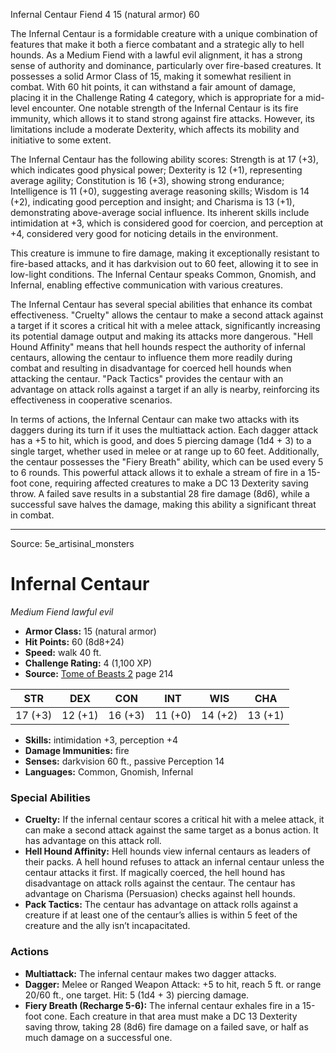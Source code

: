 <MonsterName/>Infernal Centaur</MonsterName>
<CreatureType/>Fiend</CreatureType>
<CR/>4</CR>
<AC/>15 (natural armor)</AC>
<HP/>60</HP>
<summary>The Infernal Centaur is a formidable creature with a unique combination of features that make it both a fierce combatant and a strategic ally to hell hounds. As a Medium Fiend with a lawful evil alignment, it has a strong sense of authority and dominance, particularly over fire-based creatures. It possesses a solid Armor Class of 15, making it somewhat resilient in combat. With 60 hit points, it can withstand a fair amount of damage, placing it in the Challenge Rating 4 category, which is appropriate for a mid-level encounter. One notable strength of the Infernal Centaur is its fire immunity, which allows it to stand strong against fire attacks. However, its limitations include a moderate Dexterity, which affects its mobility and initiative to some extent.</summary>

<detail>

The Infernal Centaur has the following ability scores: Strength is at 17 (+3), which indicates good physical power; Dexterity is 12 (+1), representing average agility; Constitution is 16 (+3), showing strong endurance; Intelligence is 11 (+0), suggesting average reasoning skills; Wisdom is 14 (+2), indicating good perception and insight; and Charisma is 13 (+1), demonstrating above-average social influence. Its inherent skills include intimidation at +3, which is considered good for coercion, and perception at +4, considered very good for noticing details in the environment. 

This creature is immune to fire damage, making it exceptionally resistant to fire-based attacks, and it has darkvision out to 60 feet, allowing it to see in low-light conditions. The Infernal Centaur speaks Common, Gnomish, and Infernal, enabling effective communication with various creatures.

The Infernal Centaur has several special abilities that enhance its combat effectiveness. "Cruelty" allows the centaur to make a second attack against a target if it scores a critical hit with a melee attack, significantly increasing its potential damage output and making its attacks more dangerous. "Hell Hound Affinity" means that hell hounds respect the authority of infernal centaurs, allowing the centaur to influence them more readily during combat and resulting in disadvantage for coerced hell hounds when attacking the centaur. "Pack Tactics" provides the centaur with an advantage on attack rolls against a target if an ally is nearby, reinforcing its effectiveness in cooperative scenarios.

In terms of actions, the Infernal Centaur can make two attacks with its daggers during its turn if it uses the multiattack action. Each dagger attack has a +5 to hit, which is good, and does 5 piercing damage (1d4 + 3) to a single target, whether used in melee or at range up to 60 feet. Additionally, the centaur possesses the "Fiery Breath" ability, which can be used every 5 to 6 rounds. This powerful attack allows it to exhale a stream of fire in a 15-foot cone, requiring affected creatures to make a DC 13 Dexterity saving throw. A failed save results in a substantial 28 fire damage (8d6), while a successful save halves the damage, making this ability a significant threat in combat.</detail>



---

Source: 5e_artisinal_monsters

# Infernal Centaur

*Medium* *Fiend* *lawful evil*

- **Armor Class:** 15 (natural armor)
- **Hit Points:** 60 (8d8+24)
- **Speed:** walk 40 ft.
- **Challenge Rating:** 4 (1,100 XP)
- **Source:** [Tome of Beasts 2](https://koboldpress.com/kpstore/product/tome-of-beasts-2-for-5th-edition) page 214

| STR | DEX | CON | INT | WIS | CHA |
| --- | --- | --- | --- | --- | --- |
| 17 (+3) | 12 (+1) | 16 (+3) | 11 (+0) | 14 (+2) | 13 (+1) |

- **Skills:** intimidation +3, perception +4
- **Damage Immunities:** fire
- **Senses:** darkvision 60 ft., passive Perception 14
- **Languages:** Common, Gnomish, Infernal

### Special Abilities

- **Cruelty:** If the infernal centaur scores a critical hit with a melee attack, it can make a second attack against the same target as a bonus action. It has advantage on this attack roll.
- **Hell Hound Affinity:** Hell hounds view infernal centaurs as leaders of their packs. A hell hound refuses to attack an infernal centaur unless the centaur attacks it first. If magically coerced, the hell hound has disadvantage on attack rolls against the centaur. The centaur has advantage on Charisma (Persuasion) checks against hell hounds.
- **Pack Tactics:** The centaur has advantage on attack rolls against a creature if at least one of the centaur’s allies is within 5 feet of the creature and the ally isn’t incapacitated.

### Actions

- **Multiattack:** The infernal centaur makes two dagger attacks.
- **Dagger:** Melee or Ranged Weapon Attack: +5 to hit, reach 5 ft. or range 20/60 ft., one target. Hit: 5 (1d4 + 3) piercing damage.
- **Fiery Breath (Recharge 5-6):** The infernal centaur exhales fire in a 15-foot cone. Each creature in that area must make a DC 13 Dexterity saving throw, taking 28 (8d6) fire damage on a failed save, or half as much damage on a successful one.




